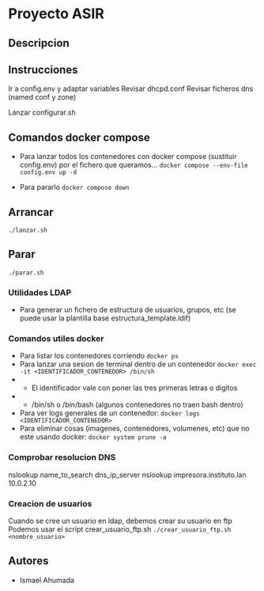 # Proyecto ASIR

## Descripcion

## Instrucciones
Ir a config.env y adaptar variables
Revisar dhcpd.conf
Revisar ficheros dns (named conf y zone)

Lanzar configurar.sh

## Comandos docker compose

- Para lanzar todos los contenedores con docker compose (sustituir config.env) por el fichero que queramos...
`docker compose --env-file config.env up -d`

- Para pararlo
`docker compose down`

## Arrancar
`./lanzar.sh`

## Parar
`./parar.sh`

### Utilidades LDAP
- Para generar un fichero de estructura de usuarios, grupos, etc (se puede usar la plantilla base estructura_template.ldif)

### Comandos utiles docker
- Para listar los contenedores corriendo
`docker ps`
- Para lanzar una sesion de terminal dentro de un contenedor
`docker exec -it <IDENTIFICADOR_CONTENEDOR> /bin/sh`
- - El identificador vale con poner las tres primeras letras o digitos
- - /bin/sh o /bin/bash (algunos contenedores no traen bash dentro)
- Para ver logs generales de un contenedor:
`docker logs <IDENTIFICADOR_CONTENEDOR>`
- Para eliminar cosas (imagenes, contenedores, volumenes, etc) que no este usando docker:
`docker system prune -a`

### Comprobar resolucion DNS
nslookup name_to_search dns_ip_server
nslookup impresora.instituto.lan 10.0.2.10

### Creacion de usuarios
Cuando se cree un usuario en ldap, debemos crear su usuario en ftp
Podemos usar el script crear_usuario_ftp.sh
`./crear_usuario_ftp.sh <nombre_usuario>`

## Autores
- Ismael Ahumada